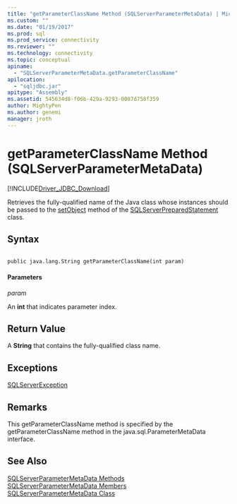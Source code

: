 ```yaml
---
title: "getParameterClassName Method (SQLServerParameterMetaData) | Microsoft Docs"
ms.custom: ""
ms.date: "01/19/2017"
ms.prod: sql
ms.prod_service: connectivity
ms.reviewer: ""
ms.technology: connectivity
ms.topic: conceptual
apiname: 
  - "SQLServerParameterMetaData.getParameterClassName"
apilocation: 
  - "sqljdbc.jar"
apitype: "Assembly"
ms.assetid: 545634d8-f06b-429a-9293-0087d758f359
author: MightyPen
ms.author: genemi
manager: jroth
---
```

# getParameterClassName Method (SQLServerParameterMetaData)
[!INCLUDE[Driver_JDBC_Download](../../../includes/driver_jdbc_download.md)]

  Retrieves the fully-qualified name of the Java class whose instances should be passed to the [setObject](../../../connect/jdbc/reference/setobject-method-sqlserverpreparedstatement.md) method of the [SQLServerPreparedStatement](../../../connect/jdbc/reference/sqlserverpreparedstatement-class.md) class.  
  
## Syntax  
  
```  
  
public java.lang.String getParameterClassName(int param)  
```  
  
#### Parameters  
 *param*  
  
 An **int** that indicates parameter index.  
  
## Return Value  
 A **String** that contains the fully-qualified class name.  
  
## Exceptions  
 [SQLServerException](../../../connect/jdbc/reference/sqlserverexception-class.md)  
  
## Remarks  
 This getParameterClassName method is specified by the getParameterClassName method in the java.sql.ParameterMetaData interface.  
  
## See Also  
 [SQLServerParameterMetaData Methods](../../../connect/jdbc/reference/sqlserverparametermetadata-methods.md)   
 [SQLServerParameterMetaData Members](../../../connect/jdbc/reference/sqlserverparametermetadata-members.md)   
 [SQLServerParameterMetaData Class](../../../connect/jdbc/reference/sqlserverparametermetadata-class.md)  
  
  
